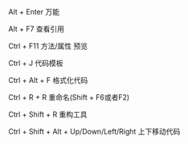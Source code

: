 Alt + Enter		万能

Alt + F7			查看引用

Ctrl + F11		方法/属性 预览

Ctrl + J			代码模板

Ctrl + Alt + F 		格式化代码

Ctrl + R + R		重命名(Shift + F6或者F2)

Ctrl + Shift + R 	重构工具

Ctrl + Shift + Alt + Up/Down/Left/Right	上下移动代码